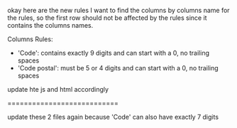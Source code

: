 okay here are the new rules
I want to find the columns by columns name for the rules, so the first row should not be affected by the rules since it contains the columns names.

Columns Rules:
- 'Code': contains exactly 9 digits and can start with a 0, no trailing spaces
- 'Code postal': must be 5 or 4 digits and can start with a 0, no trailing spaces

update hte js and html accordingly


===========================

update these 2 files again because 'Code' can also have exactly 7 digits